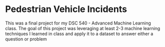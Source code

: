 # Pedestrian Vehicle Incidents
This was a final project for my DSC 540 - Advanced Machine Learning class. The goal of this project was leveraging at least 2-3 machine learning techniques I learned in class and apply it to a dataset to answer either a question or problem
